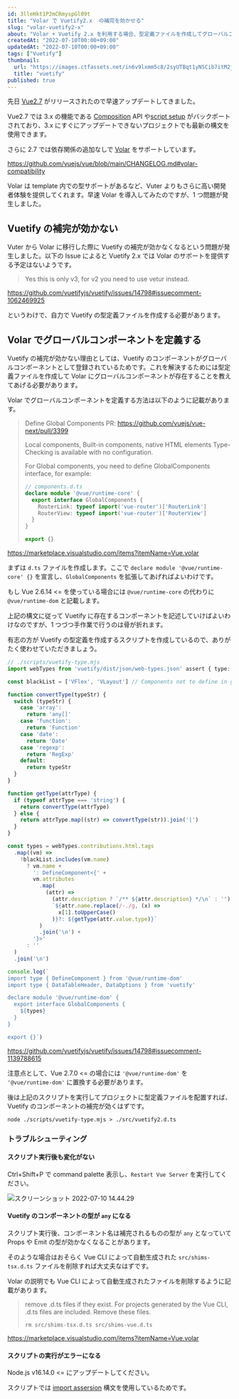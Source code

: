 ```yaml
---
id: 3lleHkt1P2mCRmyspGl09t
title: "Volar で Vuetify2.x  の補完を効かせる"
slug: "volar-vuetify2-x"
about: "Volar + Vuetify 2.x を利用する場合、型定義ファイルを作成してグローバルコンポーネントを定義する必要があります。"
createdAt: "2022-07-10T00:00+09:00"
updatedAt: "2022-07-10T00:00+09:00"
tags: ["Vuetify"]
thumbnail:
  url: "https://images.ctfassets.net/in6v9lxmm5c8/2syUTBqt1yNSCib7itM2j3/ae8f0d236741f62a03f953532436f0e3/22138497.png"
  title: "vuetify"
published: true
---
```

先日 [Vue2.7](https://github.com/vuejs/vue/blob/main/CHANGELOG.md#270-2022-07-01) がリリースされたので早速アップデートしてきました。

Vue2.7 では 3.x の機能である [Composition](https://vuejs.org/guide/extras/composition-api-faq.html) API や[script setup](https://vuejs.org/api/sfc-script-setup.html) がバックポートされており、3.x にすぐにアップデートできないプロジェクトでも最新の構文を使用できます。

さらに 2.7 では依存関係の追加なしで [Volar](https://github.com/johnsoncodehk/volar) をサポートしています。

https://github.com/vuejs/vue/blob/main/CHANGELOG.md#volar-compatibility

Volar は template 内での型サポートがあるなど、Vuter よりもさらに高い開発者体験を提供してくれます。早速 Volar を導入してみたのですが、1 つ問題が発生しました。

## Vuetify の補完が効かない

Vuter から Volar に移行した際に Vuetify の補完が効かなくなるという問題が発生しました。以下の Issue によると Vuetify 2.x では Volar のサポートを提供する予定はないようです。

> Yes this is only v3, for v2 you need to use vetur instead.

https://github.com/vuetifyjs/vuetify/issues/14798#issuecomment-1062469925

というわけで、自力で Vuetify の型定義ファイルを作成する必要があります。

## Volar でグローバルコンポーネントを定義する

Vuetify の補完が効かない理由としては、Vuetify のコンポーネントがグローバルコンポーネントとして登録されているためです。これを解決するためには型定義ファイルを作成して Volar にグローバルコンポーネントが存在することを教えてあげる必要があります。

Volar でグローバルコンポーネントを定義する方法は以下のように記載があります。

> Define Global Components
> PR: https://github.com/vuejs/vue-next/pull/3399
> 
> Local components, Built-in components, native HTML elements Type-Checking is available with no configuration.
> 
> For Global components, you need to define GlobalComponents interface, for example:
> 
> ```ts
> // components.d.ts
> declare module '@vue/runtime-core' {
>   export interface GlobalComponents {
>     RouterLink: typeof import('vue-router')['RouterLink']
>     RouterView: typeof import('vue-router')['RouterView']
>   }
> }
> 
> export {}
> ```

https://marketplace.visualstudio.com/items?itemName=Vue.volar

まずは `d.ts` ファイルを作成します。ここで `declare module '@vue/runtime-core' {}` を宣言し、`GlobalComponents` を拡張してあげればよいわけです。

もし Vue 2.6.14 <= を使っている場合には `@vue/runtime-core` の代わりに `@vue/runtime-dom` と記載します。

上記の構文に従って Vuetify に存在するコンポーネントを記述していけばよいわけなのですが、1 つづつ手作業で行うのは骨が折れます。

有志の方が Vuetify の型定義を作成するスクリプトを作成しているので、ありがたく使わせていただきましょう。

```ts
// ./scripts/vuetify-type.mjs
import webTypes from 'vuetify/dist/json/web-types.json' assert { type: 'json' }

const blackList = ['VFlex', 'VLayout'] // Components not to define in global

function convertType(typeStr) {
  switch (typeStr) {
    case 'array':
      return 'any[]'
    case 'function':
      return 'Function'
    case 'date':
      return 'Date'
    case 'regexp':
      return 'RegExp'
    default:
      return typeStr
  }
}

function getType(attrType) {
  if (typeof attrType === 'string') {
    return convertType(attrType)
  } else {
    return attrType.map((str) => convertType(str)).join('|')
  }
}

const types = webTypes.contributions.html.tags
  .map((vm) =>
    !blackList.includes(vm.name)
      ? vm.name +
        ': DefineComponent<{' +
        vm.attributes
          .map(
            (attr) =>
              (attr.description ? `/** ${attr.description} */\n` : '') +
              `${attr.name.replace(/-./g, (x) =>
                x[1].toUpperCase()
              )}?: ${getType(attr.value.type)}`
          )
          .join('\n') +
        '}>'
      : ''
  )
  .join('\n')

console.log(`
import type { DefineComponent } from '@vue/runtime-dom'
import type { DataTableHeader, DataOptions } from 'vuetify'

declare module '@vue/runtime-dom' {
  export interface GlobalComponents {
    ${types}
  }
}

export {}`)
```

https://github.com/vuetifyjs/vuetify/issues/14798#issuecomment-1139788615

注意点として、Vue 2.7.0 <= の場合には `'@vue/runtime-dom'` を `'@vue/runtime-dom'` に置換する必要があります。

後は上記のスクリプトを実行してプロジェクトに型定義ファイルを配置すれば、Vuetify のコンポーネントの補完が効くはずです。

```
node ./scripts/vuetify-type.mjs > ./src/vuetify2.d.ts
```

### トラブルシューティング

#### スクリプト実行後も変化がない

Ctrl+Shift+P で command palette 表示し、`Restart Vue Server` を実行してください。

![スクリーンショット 2022-07-10 14.44.29](//images.ctfassets.net/in6v9lxmm5c8/01N4gTMe9BSQOcUvneI15F/4b5a274c6dfff14333f8a6f0ef363de2/____________________________2022-07-10_14.44.29.png)

#### Vuetify のコンポーネントの型が `any` になる

スクリプト実行後、コンポーネント名は補完されるものの型が `any` となっていて Props や Emit の型が効かなくなることがあります。

そのような場合はおそらく Vue CLI によって自動生成された `src/shims-tsx.d.ts` ファイルを削除すれば大丈夫なはずです。

Volar の説明でも Vue CLI によって自動生成されたファイルを削除するように記載があります。

> remove .d.ts files if they exist.
> For projects generated by the Vue CLI, .d.ts files are included. Remove these files.
> 
> ```
> rm src/shims-tsx.d.ts src/shims-vue.d.ts
> ```

https://marketplace.visualstudio.com/items?itemName=Vue.volar

#### スクリプトの実行がエラーになる

Node.js v16.14.0 <= にアップデートしてください。

スクリプトでは [import assersion](https://simonplend.com/import-json-in-es-modules/) 構文を使用しているためです。 
